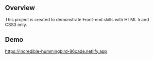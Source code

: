 ## Overview

This project is created to demonstrate Front-end skills with HTML 5 and CSS3 only.

## Demo

https://incredible-hummingbird-86cade.netlify.app
